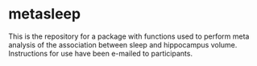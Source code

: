 # metasleep
This is the repository for a package with functions used to perform meta analysis of the association between sleep and hippocampus volume. Instructions for use have been e-mailed to participants.
